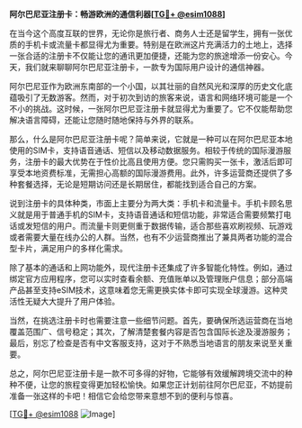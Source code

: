 **阿尔巴尼亚注册卡：畅游欧洲的通信利器[[TG💪+ @esim1088](https://t.me/s/esim1088)]**

在当今这个高度互联的世界，无论你是旅行者、商务人士还是留学生，拥有一张优质的手机卡或流量卡都显得尤为重要。特别是在欧洲这片充满活力的土地上，选择一张合适的注册卡不仅能让您的通讯更加便捷，还能为您的旅途增添一份安心。今天，我们就来聊聊阿尔巴尼亚注册卡，一款专为国际用户设计的通信神器。

阿尔巴尼亚作为欧洲东南部的一个小国，以其壮丽的自然风光和深厚的历史文化底蕴吸引了无数游客。然而，对于初次到访的旅客来说，语言和网络环境可能是一个不小的挑战。这时候，一张阿尔巴尼亚注册卡就显得尤为重要了。它不仅能帮助您解决语言障碍，还能让您随时随地保持与外界的联系。

那么，什么是阿尔巴尼亚注册卡呢？简单来说，它就是一种可以在阿尔巴尼亚本地使用的SIM卡，支持语音通话、短信以及移动数据服务。相较于传统的国际漫游服务，注册卡的最大优势在于性价比高且使用方便。您只需购买一张卡，激活后即可享受本地资费标准，无需担心高额的国际漫游费用。此外，许多运营商还提供了多种套餐选择，无论是短期访问还是长期居住，都能找到适合自己的方案。

说到注册卡的具体种类，市面上主要分为两大类：手机卡和流量卡。手机卡顾名思义就是用于普通手机的SIM卡，支持语音通话和短信功能，非常适合需要频繁打电话或发短信的用户。而流量卡则更侧重于数据传输，适合那些喜欢刷视频、玩游戏或者需要大量在线办公的人群。当然，也有不少运营商推出了兼具两者功能的混合型卡片，满足用户的多样化需求。

除了基本的通话和上网功能外，现代注册卡还集成了许多智能化特性。例如，通过绑定官方应用程序，您可以实时查看余额、充值账单以及管理账户信息；部分高端产品甚至支持eSIM技术，这意味着您无需更换实体卡即可实现全球漫游。这种灵活性无疑大大提升了用户体验。

当然，在挑选注册卡时也需要注意一些细节问题。首先，要确保所选运营商在当地覆盖范围广、信号稳定；其次，了解清楚套餐内容是否包含国际长途及漫游服务；最后，别忘了检查是否有中文客服支持，这对于不熟悉当地语言的朋友来说至关重要。

总之，阿尔巴尼亚注册卡是一款不可多得的好物，它能够有效缓解跨境交流中的种种不便，让您的旅程变得更加轻松愉快。如果您正计划前往阿尔巴尼亚，不妨提前准备一张这样的卡吧！相信它会给您带来意想不到的便利与惊喜。

[[TG💪+ @esim1088](https://t.me/s/esim1088) ![Image](https://i.postimg.cc/4NQfJmqS/Snipaste-2025-05-13-00-14-12.png)]